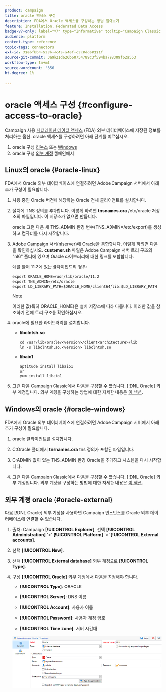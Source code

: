 ```yaml
---
product: campaign
title: oracle 액세스 구성
description: FDA에서 Oracle 액세스를 구성하는 방법 알아보기
feature: Installation, Federated Data Access
badge-v7-only: label="v7" type="Informative" tooltip="Campaign Classic v7에만 적용"
audience: platform
content-type: reference
topic-tags: connectors
exl-id: 320bfbb4-533b-4c45-a46f-c3c8dd68221f
source-git-commit: 3a9b21d626b60754789c3f594ba798309f62a553
workflow-type: tm+mt
source-wordcount: '356'
ht-degree: 1%

---
```


# oracle 액세스 구성 {#configure-access-to-oracle}



Campaign 사용 [페더레이션 데이터 액세스](../../installation/using/about-fda.md) (FDA) 외부 데이터베이스에 저장된 정보를 처리하는 옵션. oracle 액세스를 구성하려면 아래 단계를 따르십시오.

1. oracle 구성 [리눅스](#oracle-linux) 또는 [Windows](#azure-windows)
1. oracle 구성 [외부 계정](#oracle-external) 캠페인에서

## Linux의 oracle {#oracle-linux}

FDA에서 Oracle 외부 데이터베이스에 연결하려면 Adobe Campaign 서버에서 아래 추가 구성이 필요합니다.

1. 사용 중인 Oracle 버전에 해당하는 Oracle 전체 클라이언트를 설치합니다.
1. 설치에 TNS 정의를 추가합니다. 이렇게 하려면 **tnsnames.ora** /etc/oracle 저장소의 파일입니다. 이 저장소가 없으면 만듭니다.

   oracle 그런 다음 새 TNS_ADMIN 환경 변수(TNS_ADMIN=/etc/export)를 생성하고 컴퓨터를 다시 시작합니다.

1. Adobe Campaign 서버(nlserver)에 Oracle을 통합합니다. 이렇게 하려면 다음을 확인하십시오. **customer.sh** 파일은 Adobe Campaign 서버 트리 구조의 &quot;nl6&quot; 폴더에 있으며 Oracle 라이브러리에 대한 링크를 포함합니다.

   예를 들어 11.2에 있는 클라이언트의 경우:

   ```
   export ORACLE_HOME=/usr/lib/oracle/11.2
   export TNS_ADMIN=/etc/oracle
   export LD_LIBRARY_PATH=$ORACLE_HOME/client64/lib:$LD_LIBRARY_PATH
   ```

   >[!NOTE]
   >
   >이러한 값(특히 ORACLE_HOME)은 설치 저장소에 따라 다릅니다. 이러한 값을 참조하기 전에 트리 구조를 확인하십시오.

1. oracle에 필요한 라이브러리를 설치합니다.

   * **libclntsh.so**

     ```
     cd /usr/lib/oracle/<version>/client<architecture>/lib
     ln -s libclntsh.so.<version> libclntsh.so
     ```

   * **libaio1**

     ```
     aptitude install libaio1
     or
     yum install libaio1
     ```

1. 그런 다음 Campaign Classic에서 다음을 구성할 수 있습니다. [!DNL Oracle] 외부 계정입니다. 외부 계정을 구성하는 방법에 대한 자세한 내용은 [이 섹션](#oracle-external).

## Windows의 oracle {#oracle-windows}

FDA에서 Oracle 외부 데이터베이스에 연결하려면 Adobe Campaign 서버에서 아래 추가 구성이 필요합니다.

1. oracle 클라이언트를 설치합니다.

1. C:Oracle 폴더에서 **tnsnames.ora** tns 정의가 포함된 파일입니다.

1. C:ADMIN 값이 있는 TNS_ADMIN 환경 Oracle을 추가하고 시스템을 다시 시작합니다.

1. 그런 다음 Campaign Classic에서 다음을 구성할 수 있습니다. [!DNL Oracle] 외부 계정입니다. 외부 계정을 구성하는 방법에 대한 자세한 내용은 [이 섹션](#oracle-external).

## 외부 계정 oracle {#oracle-external}

다음 [!DNL Oracle] 외부 계정을 사용하면 Campaign 인스턴스를 Oracle 외부 데이터베이스에 연결할 수 있습니다.

1. 출처: Campaign **[!UICONTROL Explorer]**, 선택 **[!UICONTROL Administration]** &#39;>&#39; **[!UICONTROL Platform]** &#39;>&#39; **[!UICONTROL External accounts]**.

1. 선택 **[!UICONTROL New]**.

1. 선택 **[!UICONTROL External database]** 외부 계정으로 **[!UICONTROL Type]**.

1. 구성 **[!UICONTROL Oracle]** 외부 계정에서 다음을 지정해야 합니다.

   * **[!UICONTROL Type]**: ORACLE

   * **[!UICONTROL Server]**: DNS 이름

   * **[!UICONTROL Account]**: 사용자 이름

   * **[!UICONTROL Password]**: 사용자 계정 암호

   * **[!UICONTROL Time zone]**: 서버 시간대

   ![](assets/oracle_config.png)
